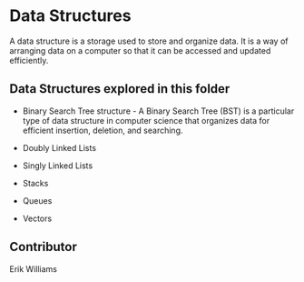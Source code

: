 # Data Structures

A data structure is a storage used to store and organize data. It is a way of arranging data on a computer so that it can be accessed and updated efficiently.

## Data Structures explored in this folder

- Binary Search Tree structure - A Binary Search Tree (BST) is a particular type of data structure in computer science that organizes data for efficient insertion, deletion, and searching.

- Doubly Linked Lists

- Singly Linked Lists

- Stacks

- Queues

- Vectors

## Contributor

Erik Williams
